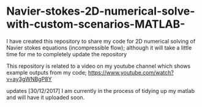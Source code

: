 # Navier-stokes-2D-numerical-solve-with-custom-scenarios-MATLAB-
 I have created this repository to share my code for 2D numerical solving of Navier stokes equations (incompressible flow); although it will take a little time for me to completely update the repository
 
 This repository is related to a video on my youtube channel which shows example outputs from my code;
 https://www.youtube.com/watch?v=ay3gWNBgP8Y
 
 updates
[30/12/2017] I am currently in the process of tidying up my matlab and will have it uploaded soon. 
